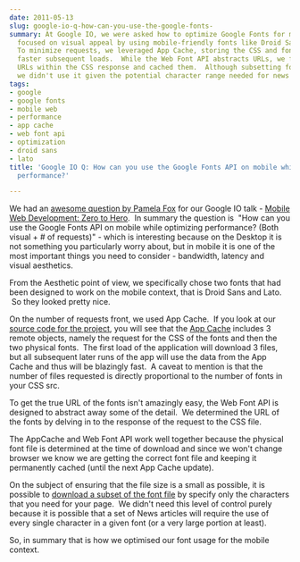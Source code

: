 ```yaml
---
date: 2011-05-13
slug: google-io-q-how-can-you-use-the-google-fonts-
summary: At Google IO, we were asked how to optimize Google Fonts for mobile performance.  We
  focused on visual appeal by using mobile-friendly fonts like Droid Sans and Lato.
  To minimize requests, we leveraged App Cache, storing the CSS and font files for
  faster subsequent loads.  While the Web Font API abstracts URLs, we found the font
  URLs within the CSS response and cached them.  Although subsetting fonts is possible,
  we didn't use it given the potential character range needed for news articles.
tags:
- google
- google fonts
- mobile web
- performance
- app cache
- web font api
- optimization
- droid sans
- lato
title: 'Google IO Q: How can you use the Google Fonts API on mobile while optimizing
  performance?'

---
```

We had an <a href="http://goo.gl/mod/omjx">awesome question by Pamela Fox</a> for our Google IO talk - <a href="http://io2011-zerotohero.appspot.com/index.html#1">Mobile Web Development: Zero to Hero</a>.  In summary the question is  &quot;How can you use the Google Fonts API on mobile while optimizing performance? (Both visual + # of requests)&quot; - which is interesting because on the Desktop it is not something you particularly worry about, but in mobile it is one of the most important things you need to consider - bandwidth, latency and visual aesthetics.<p /><div>From the Aesthetic point of view, we specifically chose two fonts that had been designed to work on the mobile context, that is Droid Sans and Lato.  So they looked pretty nice.</div><p /><div>On the number of requests front, we used App Cache.  If you look at our <a href="https://github.com/PaulKinlan/ioreader">source code for the project</a>, you will see that the <a href="https://github.com/PaulKinlan/ioreader/raw/master/server/templates/app.cache">App Cache</a> includes 3 remote objects, namely the request for the CSS of the fonts and then the two physical fonts.  The first load of the application will download 3 files, but all subsequent later runs of the app will use the data from the App Cache and thus will be blazingly fast.  A caveat to mention is that the number of files requested is directly proportional to the number of fonts in your CSS src.</div> <p /><div>To get the true URL of the fonts isn&#39;t amazingly easy, the Web Font API is designed to abstract away some of the detail.  We determined the URL of the fonts by delving in to the response of the request to the CSS file.</div> <p /><div>The AppCache and Web Font API work well together because the physical font file is determined at the time of download and since we won&#39;t change browser we know we are getting the correct font file and keeping it permanently cached (until the next App Cache update).</div> <p /><div>On the subject of ensuring that the file size is a small as possible, it is possible to <a href="http://code.google.com/apis/webfonts/docs/getting_started.html#Optimizing_Requests">download a subset of the font file</a> by specify only the characters that you need for your page.  We didn&#39;t need this level of control purely because it is possible that a set of News articles will require the use of every single character in a given font (or a very large portion at least).</div> <p /><div>So, in summary that is how we optimised our font usage for the mobile context.</div>

